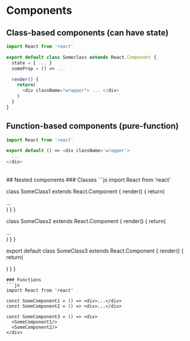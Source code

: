 # Components
## Class-based components (can have state)

```js
import React from 'react'

export default class Someclass extends React.Component {
  state = { ... }
  someProp = () => ...

  render() {
    return(
      <div className="wrapper"> ... </div>
    )
  }
}
```

## Function-based components (pure-function)
```js
import React from 'react'

export default () => <div className='wrapper'>
  ...
</div>
```

<br>
## Nested components
### Classes
```js
import React from 'react'

class SomeClass1 extends React.Component {
  render() {
    return(
      <div className="some-class1"> ... </div>
    )
  }
}

class SomeClass2 extends React.Component {
  render() {
    return(
      <div className="some-class2"> ... </div>
    )
  }
}

export default class SomeClass3 extends React.Component {
  render() {
    return(
      <div>
        <SomeClass1/>
        <SomeClass2/>
      </div>
    )
  }
}
```
### Functions
```js
import React from 'react'

const SomeComponent1 = () => <div>...</div>
const SomeComponent2 = () => <div>...</div>

const SomeComponent3 = () => <div>
  <SomeComponent1/>
  <SomeComponent2/>
</div>
```
